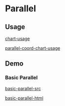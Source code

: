 # Parallel

## Usage

[chart-usage](chart-usage.md ':include')

[parallel-coord-chart-usage](parallel-coord-chart-usage.md ':include')

## Demo

### Basic Parallel

[basic-parallel-src](../_media/parallel/basic-parallel-src.md ':include')

[basic-parallel-html](../_media/parallel/basic-parallel.html ':include :type=iframe')

